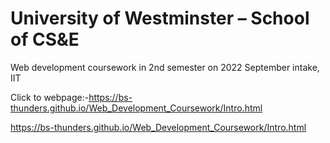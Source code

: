 # University of Westminster – School of CS&E
Web development coursework in 2nd semester on 2022 September intake, IIT

Click to webpage:-https://bs-thunders.github.io/Web_Development_Coursework/Intro.html

https://bs-thunders.github.io/Web_Development_Coursework/Intro.html

